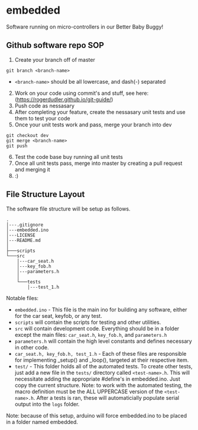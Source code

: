 # embedded
Software running on micro-controllers in our Better Baby Buggy!


## Github software repo SOP
1. Create your branch off of master
```
git branch <branch-name>
```
* `<branch-name>` should be all lowercase, and dash(-) separated
2. Work on your code using commit's and stuff, see here: (https://rogerdudler.github.io/git-guide/)
3. Push code as nessasary
4. After completing your feature, create the nessasary unit tests and use them to test your code
5. Once your unit tests work and pass, merge your branch into dev
```
git checkout dev
git merge <branch-name>
git push
```
6. Test the code base buy running all unit tests
7. Once all unit tests pass, merge into master by creating a pull request and merging it
8. :)

## File Structure Layout
The software file structure will be setup as follows.
```
.
│---.gitignore
│---embedded.ino
│---LICENSE
│---README.md
│
├───scripts
└───src
    │---car_seat.h
    │---key_fob.h
    │---parameters.h
    │
    └───tests
        │---test_1.h
```


Notable files:
*  `embedded.ino` - This file is the main ino for building any software, either for the car seat, keyfob, or any test.
* `scripts` will contain the scripts for testing and other utilities.
* `src` will contain development code. Everything should be in a folder except the main files: `car_seat.h`, `key_fob.h`, and `parameters.h`
* `parameters.h` will contain the high level constants and defines necessary in other code.
* `car_seat.h, key_fob.h, test_1.h` - Each of these files are responsible for implementing _setup() and _loop(), targeted at their respective item.
* `test/` - This folder holds all of the automated tests. To create other tests, just add a new file in the `tests/` directory called `<test-name>.h`. This will necessitate adding the appropriate #define's in embedded.ino. Just copy the current structure. Note: to work with the automated testing, the macro definition must be the ALL UPPERCASE version of the `<test-name>.h`. After a tests is ran, these will automaticially populate serial output into the `logs` folder.

Note: because of this setup, arduino will force embedded.ino to be placed in a folder named embedded.